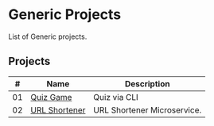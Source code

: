 # Generic Projects

List of Generic projects.

## Projects

|  #  | Name                                                | Description                          |
| ----| ----------------------------------------------------| -------------------------------------|
|  01 | [Quiz Game](./quiz/README.md)                       |  Quiz via CLI                        |
|  02 | [URL Shortener](./url-shortener/README.md)          |  URL Shortener Microservice.         |
